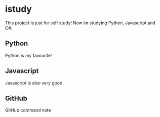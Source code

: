 # istudy
This project is just for self study!
Now im studying Python, Javascript and C#.

## Python
Python is my favourite!

## Javascript
Javascript is also very good.

## GitHub
GitHub command note